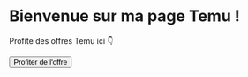 <!DOCTYPE html>
<html>
  <head>
    <title>Page Temu de Loona</title>
  </head>
  <body>
    <h1>Bienvenue sur ma page Temu !</h1>
    <p>Profite des offres Temu ici 👇</p>
    <a href="https://www.temu.com/ton-lien-affiliation" target="_blank">
      <button>Profiter de l'offre</button>
    </a>
  </body>
</html>
